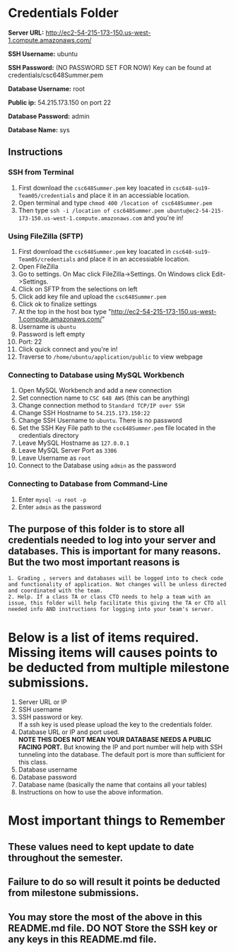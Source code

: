 # Credentials Folder

**Server URL:** http://ec2-54-215-173-150.us-west-1.compute.amazonaws.com/

**SSH Username:** ubuntu

**SSH Password:** (NO PASSWORD SET FOR NOW) Key can be found at credentials/csc648Summer.pem

**Database Username:** root

**Public ip:** 54.215.173.150 on port 22

**Database Password:** admin

**Database Name:** sys

## Instructions
### SSH from Terminal
1. First download the `csc648Summer.pem` key loacated in `csc648-su19-Team05/credentials` and place it in an accessiable location.
2. Open terminal and type `chmod 400 /location of csc648Summer.pem`
3. Then type `ssh -i /location of csc648Summer.pem ubuntu@ec2-54-215-173-150.us-west-1.compute.amazonaws.com` and you're in!

### Using FileZilla (SFTP)
1. First download the `csc648Summer.pem` key loacated in `csc648-su19-Team05/credentials` and place it in an accessiable location. 
2. Open FileZilla
3. Go to settings. On Mac click FileZilla->Settings. On Windows click Edit->Settings.
4. Click on SFTP from the selections on left
5. Click add key file and upload the `csc648Summer.pem`
6. Click ok to finalize settings
7. At the top in the host box type "http://ec2-54-215-173-150.us-west-1.compute.amazonaws.com/"
8. Username is `ubuntu`
9. Password is left empty 
10. Port: 22
11. Click quick connect and you're in!
12. Traverse to `/home/ubuntu/application/public` to view webpage

### Connecting to Database using MySQL Workbench
1. Open MySQL Workbench and add a new connection
2. Set connection name to `CSC 648 AWS` (this can be anything)
3. Change connection method to `Standard TCP/IP over SSH`
4. Change SSH Hostname to `54.215.173.150:22`
5. Change SSH Username to `ubuntu`. There is no password
6. Set the SSH Key File path to the `csc648Summer.pem` file located in the credentials directory
7. Leave MySQL Hostname as `127.0.0.1`
8. Leave MySQL Server Port as `3306`
9. Leave Username as `root`
10. Connect to the Database using `admin` as the password

### Connecting to Database from Command-Line
1. Enter `mysql -u root -p`
2. Enter `admin` as the password

## The purpose of this folder is to store all credentials needed to log into your server and databases. This is important for many reasons. But the two most important reasons is
    1. Grading , servers and databases will be logged into to check code and functionality of application. Not changes will be unless directed and coordinated with the team.
    2. Help. If a class TA or class CTO needs to help a team with an issue, this folder will help facilitate this giving the TA or CTO all needed info AND instructions for logging into your team's server. 


# Below is a list of items required. Missing items will causes points to be deducted from multiple milestone submissions.

1. Server URL or IP
2. SSH username
3. SSH password or key.
    <br> If a ssh key is used please upload the key to the credentials folder.
4. Database URL or IP and port used.
    <br><strong> NOTE THIS DOES NOT MEAN YOUR DATABASE NEEDS A PUBLIC FACING PORT.</strong> But knowing the IP and port number will help with SSH tunneling into the database. The default port is more than sufficient for this class.
5. Database username
6. Database password
7. Database name (basically the name that contains all your tables)
8. Instructions on how to use the above information.

# Most important things to Remember
## These values need to kept update to date throughout the semester. <br>
## <strong>Failure to do so will result it points be deducted from milestone submissions.</strong><br>
## You may store the most of the above in this README.md file. DO NOT Store the SSH key or any keys in this README.md file.
